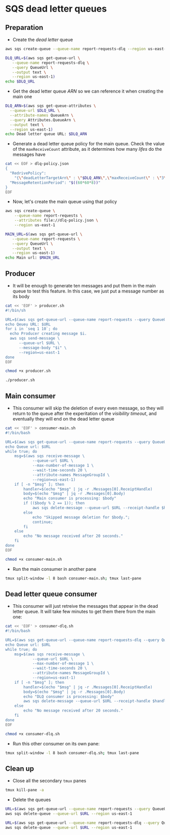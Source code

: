 # SQS dead letter queues

## Preparation

* Create the *dead letter* queue

```bash
aws sqs create-queue --queue-name report-requests-dlq --region us-east-1

DLQ_URL=$(aws sqs get-queue-url \
   --queue-name report-requests-dlq \
   --query QueueUrl \
   --output text \
   --region us-east-1)
echo $DLQ_URL
```

* Get the dead letter queue *ARN* so we can reference it when creating the main one

```bash
DLQ_ARN=$(aws sqs get-queue-attributes \
  --queue-url $DLQ_URL \
  --attribute-names QueueArn \
  --query Attributes.QueueArn \
  --output text \
  --region us-east-1)
echo Dead letter queue URL: $DLQ_ARN
```

* Generate a dead letter queue policy for the main queue. Check the value of the
`maxReceiveCount` attribute, as it determines how many *lifes* do the messages have

```bash
cat << EOF > dlq-policy.json
{
  "RedrivePolicy": 
    "{\"deadLetterTargetArn\" : \"$DLQ_ARN\",\"maxReceiveCount\" : \"3\"}",
  "MessageRetentionPeriod": "$((60*60*8))"
}
EOF
```

* Now, let's create the main queue using that policy

```bash
aws sqs create-queue \
    --queue-name report-requests \
    --attributes file://dlq-policy.json \
    --region us-east-1

MAIN_URL=$(aws sqs get-queue-url \
   --queue-name report-requests \
   --query QueueUrl \
   --output text \
   --region us-east-1)
echo Main url: $MAIN_URL
```

## Producer

* It will be enough to generate ten messages and put them in the main queue to test this feature. In
this case, we just put a message number as its body

```bash
cat << 'EOF' > producer.sh
#!/bin/sh

URL=$(aws sqs get-queue-url --queue-name report-requests --query QueueUrl --output text --region us-east-1)
echo Qeueu URL: $URL
for i in `seq 1 10`; do
  echo Producer creating message $i.
  aws sqs send-message \
	  --queue-url $URL \
	  --message-body "$i" \
	  --region=us-east-1
done
EOF

chmod +x producer.sh

./producer.sh
```

## Main consumer

* This consumer will skip the deletion of every even message, so they will return to the
queue after the experitation of the *visibility timeout*, and eventually they will end on the
dead letter queue

```bash
cat << 'EOF' > consumer-main.sh
#!/bin/bash

URL=$(aws sqs get-queue-url --queue-name report-requests --query QueueUrl --output text --region us-east-1)
echo Queue url: $URL
while true; do
    msg=$(aws sqs receive-message \
            --queue-url $URL \
            --max-number-of-message 1 \
            --wait-time-seconds 20 \
            --attribute-names MessageGroupId \
            --region=us-east-1)
    if [ -n "$msg" ]; then
        handler=$(echo "$msg" | jq -r .Messages[0].ReceiptHandle)
        body=$(echo "$msg" | jq -r .Messages[0].Body)
        echo "Main consumer is processing: $body"
        if (($body % 2 == 1)); then 
            aws sqs delete-message --queue-url $URL --receipt-handle $handler --region us-east-1 
        else
            echo "Skipped message deletion for $body."; 
            continue; 
        fi    
    else
        echo "No message received after 20 seconds."
    fi
done
EOF

chmod +x consumer-main.sh
```

* Run the main consumer in another pane

```bash
tmux split-window -l 8 bash consumer-main.sh; tmux last-pane
```

## Dead letter queue consumer

* This consumer will just retreive the messages that appear in the dead letter queue. It will
take few minutes to get them there from the main one:

```bash
cat << 'EOF' > consumer-dlq.sh
#!/bin/bash

URL=$(aws sqs get-queue-url --queue-name report-requests-dlq --query QueueUrl --output text --region us-east-1)
echo Queue url: $URL
while true; do
    msg=$(aws sqs receive-message \
            --queue-url $URL \
            --max-number-of-message 1 \
            --wait-time-seconds 20 \
            --attribute-names MessageGroupId \
            --region=us-east-1)
    if [ -n "$msg" ]; then
        handler=$(echo "$msg" | jq -r .Messages[0].ReceiptHandle)
        body=$(echo "$msg" | jq -r .Messages[0].Body)
        echo "DLQ consumer is processing: $body"
        aws sqs delete-message --queue-url $URL --receipt-handle $handler --region us-east-1 
    else
        echo "No message received after 20 seconds."
    fi
done
EOF

chmod +x consumer-dlq.sh
```

* Run this other consumer on its own pane:

```bash
tmux split-window -l 8 bash consumer-dlq.sh; tmux last-pane
```

## Clean up

* Close all the secondary `tmux` panes

```bash
tmux kill-pane -a
```

* Delete the queues

```bash
URL=$(aws sqs get-queue-url --queue-name report-requests --query QueueUrl --output text --region us-east-1)
aws sqs delete-queue --queue-url $URL --region us-east-1

URL=$(aws sqs get-queue-url --queue-name report-requests-dlq --query QueueUrl --output text --region us-east-1)
aws sqs delete-queue --queue-url $URL --region us-east-1
```